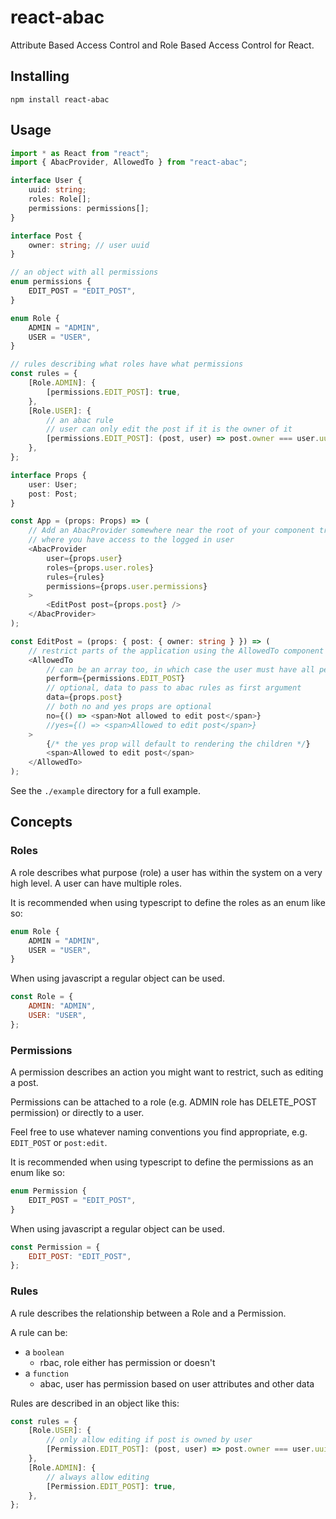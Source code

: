 # react-abac

Attribute Based Access Control and Role Based Access Control for React.

## Installing

```
npm install react-abac
```

## Usage

```typescript jsx
import * as React from "react";
import { AbacProvider, AllowedTo } from "react-abac";

interface User {
    uuid: string;
    roles: Role[];
    permissions: permissions[];
}

interface Post {
    owner: string; // user uuid
}

// an object with all permissions
enum permissions {
    EDIT_POST = "EDIT_POST",
}

enum Role {
    ADMIN = "ADMIN",
    USER = "USER",
}

// rules describing what roles have what permissions
const rules = {
    [Role.ADMIN]: {
        [permissions.EDIT_POST]: true,
    },
    [Role.USER]: {
        // an abac rule
        // user can only edit the post if it is the owner of it
        [permissions.EDIT_POST]: (post, user) => post.owner === user.uuid,
    },
};

interface Props {
    user: User;
    post: Post;
}

const App = (props: Props) => (
    // Add an AbacProvider somewhere near the root of your component tree
    // where you have access to the logged in user
    <AbacProvider
        user={props.user}
        roles={props.user.roles}
        rules={rules}
        permissions={props.user.permissions}
    >
        <EditPost post={props.post} />
    </AbacProvider>
);

const EditPost = (props: { post: { owner: string } }) => (
    // restrict parts of the application using the AllowedTo component
    <AllowedTo
        // can be an array too, in which case the user must have all permissions
        perform={permissions.EDIT_POST}
        // optional, data to pass to abac rules as first argument
        data={props.post}
        // both no and yes props are optional
        no={() => <span>Not allowed to edit post</span>}
        //yes={() => <span>Allowed to edit post</span>}
    >
        {/* the yes prop will default to rendering the children */}
        <span>Allowed to edit post</span>
    </AllowedTo>
);
```

See the `./example` directory for a full example.

## Concepts

### Roles

A role describes what purpose (role) a user has within the system on a very high level. A user can have multiple roles.

It is recommended when using typescript to define the roles as an enum like so:

```typescript
enum Role {
    ADMIN = "ADMIN",
    USER = "USER",
}
```

When using javascript a regular object can be used.

```javascript
const Role = {
    ADMIN: "ADMIN",
    USER: "USER",
};
```

### Permissions

A permission describes an action you might want to restrict, such as editing a post.

Permissions can be attached to a role (e.g. ADMIN role has DELETE_POST permission) or directly to a user.

Feel free to use whatever naming conventions you find appropriate, e.g. `EDIT_POST` or `post:edit`.

It is recommended when using typescript to define the permissions as an enum like so:

```typescript
enum Permission {
    EDIT_POST = "EDIT_POST",
}
```

When using javascript a regular object can be used.

```javascript
const Permission = {
    EDIT_POST: "EDIT_POST",
};
```

### Rules

A rule describes the relationship between a Role and a Permission.

A rule can be:

-   a `boolean`
    -   rbac, role either has permission or doesn't
-   a `function`
    -   abac, user has permission based on user attributes and other data

Rules are described in an object like this:

```typescript
const rules = {
    [Role.USER]: {
        // only allow editing if post is owned by user
        [Permission.EDIT_POST]: (post, user) => post.owner === user.uuid,
    },
    [Role.ADMIN]: {
        // always allow editing
        [Permission.EDIT_POST]: true,
    },
};
```
